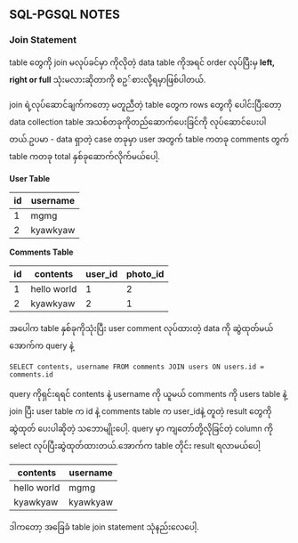 ## SQL-PGSQL NOTES


### Join Statement
table တွေကို join မလုပ်ခင်မှာ ကိုလိုတဲ့ data table ကိုအရင် order လုပ်ပြီးမှ **left, right or full** သုံးမလားဆိုတာကို စဥ◌်စားလို့ရမှာဖြစ်ပါတယ်. 

join ရဲ့လုပ်ဆောင်ချက်ကတော့ မတူညီတဲ့ table တွေက rows တွေကို ပေါင်းပြီးတော့ data collection table အသစ်တခုကိုတည်ဆောက်ပေးခြင်ကို လုပ်ဆောင်ပေးပါတယ်.ဥပမာ - data ရှာတဲ့ case တခုမှာ user အတွက် table ကတခု comments တွက် table ကတခု total နှစ်ခုဆောက်လိုက်မယ်ပေါ့.

**User Table**

| id | username | 
|----|----------|
| 1  | mgmg     |
| 2  | kyawkyaw |

**Comments Table**

| id | contents    | user_id | photo_id |
|----|-------------|---------|----------|
| 1  | hello world | 1       | 2        |
| 2  | kyawkyaw    | 2       | 1        |

အပေါက table နှစ်ခုကိုသုံးပြီး user comment လုပ်ထားတဲ့ data ကို ဆွဲထုတ်မယ် အောက်က query နဲ့

```
SELECT contents, username FROM comments JOIN users ON users.id = comments.id
```
query ကိုရှင်းရရင် contents နဲ့ username ကို ယူမယ် comments ကို users table နဲ့ join ပြီး user table က id နဲ့ comments table က user_idနဲ့ တူတဲ့ result တွေကိုဆွဲထုတ် ပေးပါဆိုတဲ့ သဘောမျိုးပေါ့.
query မှာ ကျတော်တို့လိုခြင်တဲ့ column ကို select လုပ်ပြီးဆွဲထုတ်ထားတယ်.အောက်က table တိုင်း result ရလာမယ်ပေါ့ 

| contents    | username | 
|-------------|----------|
| hello world | mgmg     | 
| kyawkyaw    | kyawkyaw | 

ဒါကတော့ အခြေခံ table join statement သုံနည်းလေပေါ့.


